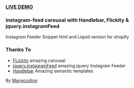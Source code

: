 ### [LIVE DEMO](https://mangcoding.github.io/instagram-feeder/)


### instagram-feed carousal with Handlebar, Flickity & jquery.instagramFeed
Instagram Feeder Snippet html and Liquid version for shopify

### Thanks To

+ [FLickity](https://github.com/metafizzy/flickity) amazing carousal
+ [jquery.instagramFeed](https://github.com/jsanahuja/jquery.instagramFeed) amazing jquery Instagram Feeder
+ [Handlebar](https://handlebarsjs.com/) Amazing semantic templates

By [Mangcoding](https://mangcoding.com)
